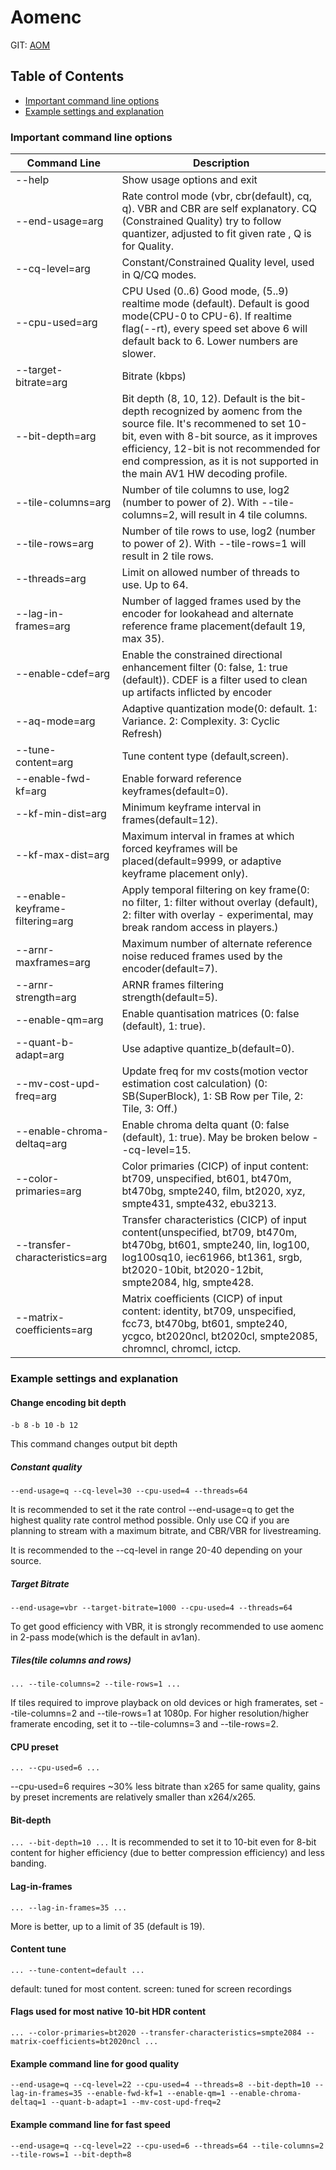 # Aomenc

GIT: [AOM](https://aomedia.googlesource.com/aom/)

## Table of Contents

- [Important command line options](#important-command-line-options)
- [Example settings and explanation](#example-settings-and-explanation)

### Important command line options

| Command Line | Description  |
| -------------| -------------|
| --help | Show usage options and exit |
| --end-usage=arg | Rate control mode (vbr, cbr(default), cq, q). VBR and CBR are self explanatory. CQ (Constrained Quality) try to follow quantizer, adjusted to fit given rate , Q is for Quality. |
| --cq-level=arg | Constant/Constrained Quality level, used in Q/CQ modes. |
| --cpu-used=arg | CPU Used (0..6) Good mode, (5..9) realtime mode (default). Default is good mode(CPU-0 to CPU-6). If realtime flag(--rt), every speed set above 6 will default back to 6. Lower numbers are slower. |
| --target-bitrate=arg | Bitrate (kbps) |
| --bit-depth=arg |  Bit depth (8, 10, 12). Default is the bit-depth recognized by aomenc from the source file. It's recommened to set 10-bit, even with 8-bit source, as it improves efficiency, 12-bit is not recommended for end compression, as it is not supported in the main AV1 HW decoding profile. |
| --tile-columns=arg | Number of tile columns to use, log2 (number to power of 2). With --tile-columns=2, will result in 4 tile columns. |
| --tile-rows=arg | Number of tile rows to use, log2  (number to power of 2). With --tile-rows=1 will result in 2 tile rows. |
| --threads=arg | Limit on allowed number of threads to use. Up to 64.|
| --lag-in-frames=arg | Number of lagged frames used by the encoder for lookahead and alternate reference frame placement(default 19, max 35).
| --enable-cdef=arg | Enable the constrained directional enhancement filter (0: false, 1: true (default)). CDEF is a filter used to clean up artifacts inflicted by encoder |
| --aq-mode=arg | Adaptive quantization mode(0: default. 1: Variance. 2: Complexity. 3: Cyclic Refresh) |
| --tune-content=arg | Tune content type (default,screen). |
| --enable-fwd-kf=arg | Enable forward reference keyframes(default=0). |
| --kf-min-dist=arg | Minimum keyframe interval in frames(default=12). |
| --kf-max-dist=arg | Maximum interval in frames at which forced keyframes will be placed(default=9999, or adaptive keyframe placement only). |
| --enable-keyframe-filtering=arg | Apply temporal filtering on key frame(0: no filter, 1: filter without overlay (default), 2: filter with overlay - experimental, may break random access in players.)|
| --arnr-maxframes=arg | Maximum number of alternate reference noise reduced frames used by the encoder(default=7). |
| --arnr-strength=arg | ARNR frames filtering strength(default=5). |
| --enable-qm=arg | Enable quantisation matrices (0: false (default), 1: true). |
| --quant-b-adapt=arg | Use adaptive quantize_b(default=0). |
| --mv-cost-upd-freq=arg | Update freq for mv costs(motion vector estimation cost calculation) (0: SB(SuperBlock), 1: SB Row per Tile, 2: Tile, 3: Off.) |
| --enable-chroma-deltaq=arg | Enable chroma delta quant (0: false (default), 1: true). May be broken below --cq-level=15. |
| --color-primaries=arg | Color primaries (CICP) of input content: bt709, unspecified, bt601, bt470m, bt470bg, smpte240, film, bt2020, xyz, smpte431, smpte432, ebu3213. |
| --transfer-characteristics=arg | Transfer characteristics (CICP) of input content(unspecified, bt709, bt470m, bt470bg, bt601, smpte240, lin, log100, log100sq10, iec61966, bt1361, srgb, bt2020-10bit, bt2020-12bit, smpte2084, hlg, smpte428. | Leave at default unless you have HDR content or your source's transfer characteristics are different; in that case, set it to whatever your content is.
| --matrix-coefficients=arg | Matrix coefficients (CICP) of input content: identity, bt709, unspecified, fcc73, bt470bg, bt601, smpte240, ycgco, bt2020ncl, bt2020cl, smpte2085, chromncl, chromcl, ictcp.|

### Example settings and explanation

#### Change encoding bit depth

`-b 8` `-b 10` `-b 12`

This command changes output bit depth

##### Constant quality

` --end-usage=q --cq-level=30 --cpu-used=4 --threads=64 `

It is recommended to set it the rate control --end-usage=q to get the highest quality rate control method possible. Only use CQ if you are planning to stream with a maximum bitrate, and CBR/VBR for livestreaming.

It is recommended to the --cq-level in range  20-40 depending on your source.

##### Target Bitrate

`` --end-usage=vbr --target-bitrate=1000 --cpu-used=4 --threads=64 ``

To get good efficiency with VBR, it is strongly recommended to use aomenc in 2-pass mode(which is the default in av1an).

##### Tiles(tile columns and rows)

`... --tile-columns=2 --tile-rows=1 ...`

If tiles required to improve playback on old devices or high framerates, set --tile-columns=2 and --tile-rows=1 at 1080p. For higher resolution/higher framerate  encoding, set it to --tile-columns=3 and --tile-rows=2.

#### CPU preset

` ... --cpu-used=6 ... `

--cpu-used=6 requires ~30% less bitrate than x265 for same quality, gains by preset increments are relatively smaller than x264/x265.

#### Bit-depth

` ... --bit-depth=10 ... `
It is recommended to set it to 10-bit even for 8-bit content for higher efficiency (due to better compression efficiency) and less banding.

#### Lag-in-frames

` ... --lag-in-frames=35 ... `

More is better, up to a limit of 35 (default is 19).

#### Content tune

`... --tune-content=default ...`

default: tuned for most content. screen: tuned for screen recordings

#### Flags used for most native 10-bit HDR content

` ... --color-primaries=bt2020 --transfer-characteristics=smpte2084 --matrix-coefficients=bt2020ncl ... `

#### Example command line for good quality

` --end-usage=q --cq-level=22 --cpu-used=4 --threads=8 --bit-depth=10 --lag-in-frames=35 --enable-fwd-kf=1 --enable-qm=1 --enable-chroma-deltaq=1 --quant-b-adapt=1 --mv-cost-upd-freq=2 `

#### Example command line for fast speed

` --end-usage=q --cq-level=22 --cpu-used=6 --threads=64 --tile-columns=2 --tile-rows=1 --bit-depth=8 `

